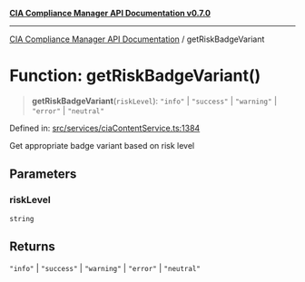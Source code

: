 [**CIA Compliance Manager API Documentation v0.7.0**](../README.md)

***

[CIA Compliance Manager API Documentation](../globals.md) / getRiskBadgeVariant

# Function: getRiskBadgeVariant()

> **getRiskBadgeVariant**(`riskLevel`): `"info"` \| `"success"` \| `"warning"` \| `"error"` \| `"neutral"`

Defined in: [src/services/ciaContentService.ts:1384](https://github.com/Hack23/cia-compliance-manager/blob/main/src/services/ciaContentService.ts#L1384)

Get appropriate badge variant based on risk level

## Parameters

### riskLevel

`string`

## Returns

`"info"` \| `"success"` \| `"warning"` \| `"error"` \| `"neutral"`
